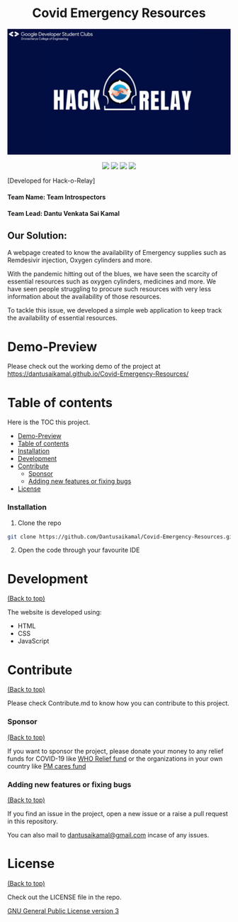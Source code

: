 
<h1 align = "center">Covid Emergency Resources</h1>

<p align="center">

<img src= "https://github.com/Dantusaikamal/Covid-Emergency-Resources/blob/main/hack-o-relay-readme.png" />

</p>

<p align="center">
  <img src="https://img.shields.io/github/last-commit/Dantusaikamal/Covid-Emergency-Resources">
  <img src="https://img.shields.io/github/issues-raw/Dantusaikamal/Covid-Emergency-Resources">
  <img src="https://img.shields.io/github/issues-pr/Dantusaikamal/Covid-Emergency-Resources">
  <img src="https://img.shields.io/badge/License-MIT-green.svg">
</p>

[Developed for Hack-o-Relay]  

#### Team Name: Team Introspectors
#### Team Lead: Dantu Venkata Sai Kamal

## Our Solution: 

A webpage created to know the availability of Emergency supplies such as Remdesivir injection, Oxygen cylinders and more.

With the pandemic hitting out of the blues, we have seen the scarcity of essential resources such as oxygen cylinders, medicines and more. We have seen people struggling to procure such resources with very less information about the availability of those resources.

To tackle this issue, we developed a simple web application to keep track the availability of essential resources. 

# Demo-Preview

Please check out the working demo of the project at  https://dantusaikamal.github.io/Covid-Emergency-Resources/

# Table of contents

Here is the TOC this project.

- [Demo-Preview](#demo-preview)
- [Table of contents](#table-of-contents)
- [Installation](#installation)
- [Development](#development)
- [Contribute](#contribute)
    - [Sponsor](#sponsor)
    - [Adding new features or fixing bugs](#adding-new-features-or-fixing-bugs)
- [License](#license)



### Installation

1. Clone the repo
```sh
git clone https://github.com/Dantusaikamal/Covid-Emergency-Resources.git
```
2. Open the code through your favourite IDE


# Development
[(Back to top)](#table-of-contents)

The website is developed using:
- HTML
- CSS
- JavaScript

# Contribute
[(Back to top)](#table-of-contents)

Please check Contribute.md to know how you can contribute to this project.

### Sponsor
[(Back to top)](#table-of-contents)

If you want to sponsor the project, please donate your money to any relief funds for COVID-19 like [WHO Relief fund](https://www.who.int/emergencies/diseases/novel-coronavirus-2019/donate) or the organizations in your own country like [PM cares fund](https://www.pmcares.gov.in/en/)


### Adding new features or fixing bugs
[(Back to top)](#table-of-contents)

If you find an issue in the project, open a new issue or a raise a pull request in this repository. 

You can also mail to dantusaikamal@gmail.com incase of any issues.

# License
[(Back to top)](#table-of-contents)

Check out the LICENSE file in the repo.

[GNU General Public License version 3](https://opensource.org/licenses/GPL-3.0)



